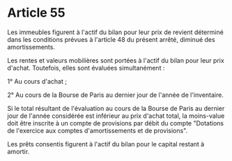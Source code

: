 # Article 55

Les immeubles figurent à l'actif du bilan pour leur prix de revient déterminé dans les conditions prévues à l'article 48 du présent arrêté, diminué des amortissements.

Les rentes et valeurs mobilières sont portées à l'actif du bilan pour leur prix d'achat. Toutefois, elles sont évaluées simultanément :

1° Au cours d'achat ;

2° Au cours de la Bourse de Paris au dernier jour de l'année de l'inventaire.

Si le total résultant de l'évaluation au cours de la Bourse de Paris au dernier jour de l'année considérée est inférieur au prix d'achat total, la moins-value doit être inscrite à un compte de provisions par débit du compte "Dotations de l'exercice aux comptes d'amortissements et de provisions".

Les prêts consentis figurent à l'actif du bilan pour le capital restant à amortir.
